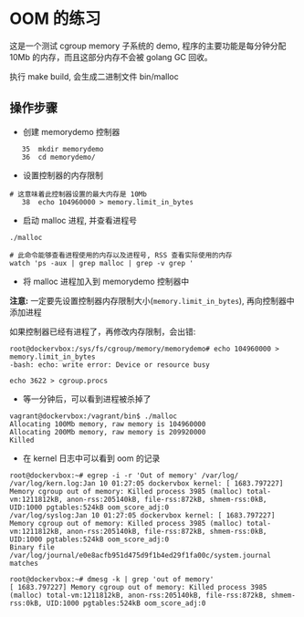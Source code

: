 OOM 的练习
===

这是一个测试 cgroup memory 子系统的 demo, 程序的主要功能是每分钟分配 10Mb 的内存，而且这部分内存不会被 golang GC 回收。

执行 make build, 会生成二进制文件 bin/malloc


## 操作步骤

- 创建 memorydemo 控制器

```shell
   35  mkdir memorydemo
   36  cd memorydemo/
```

- 设置控制器的内存限制

```shell
# 这意味着此控制器设置的最大内存是 10Mb
   38  echo 104960000 > memory.limit_in_bytes
```

- 启动 malloc 进程, 并查看进程号

```shell
./malloc
```

```shell
# 此命令能够查看进程使用的内存以及进程号, RSS 查看实际使用的内存
watch 'ps -aux | grep malloc | grep -v grep '
```

- 将 malloc 进程加入到 memorydemo 控制器中

__注意:__ 一定要先设置控制器内存限制大小(`memory.limit_in_bytes`), 再向控制器中添加进程

如果控制器已经有进程了，再修改内存限制，会出错:

```shell
root@dockervbox:/sys/fs/cgroup/memory/memorydemo# echo 104960000 > memory.limit_in_bytes
-bash: echo: write error: Device or resource busy
```

```shell
echo 3622 > cgroup.procs
```

- 等一分钟后，可以看到进程被杀掉了

```shell
vagrant@dockervbox:/vagrant/bin$ ./malloc
Allocating 100Mb memory, raw memory is 104960000
Allocating 200Mb memory, raw memory is 209920000
Killed
```

- 在 kernel 日志中可以看到 oom 的记录

```shell
root@dockervbox:~# egrep -i -r 'Out of memory' /var/log/
/var/log/kern.log:Jan 10 01:27:05 dockervbox kernel: [ 1683.797227] Memory cgroup out of memory: Killed process 3985 (malloc) total-vm:1211812kB, anon-rss:205140kB, file-rss:872kB, shmem-rss:0kB, UID:1000 pgtables:524kB oom_score_adj:0
/var/log/syslog:Jan 10 01:27:05 dockervbox kernel: [ 1683.797227] Memory cgroup out of memory: Killed process 3985 (malloc) total-vm:1211812kB, anon-rss:205140kB, file-rss:872kB, shmem-rss:0kB, UID:1000 pgtables:524kB oom_score_adj:0
Binary file /var/log/journal/e0e8acfb951d475d9f1b4ed29f1fa00c/system.journal matches

root@dockervbox:~# dmesg -k | grep 'out of memory'
[ 1683.797227] Memory cgroup out of memory: Killed process 3985 (malloc) total-vm:1211812kB, anon-rss:205140kB, file-rss:872kB, shmem-rss:0kB, UID:1000 pgtables:524kB oom_score_adj:0
```